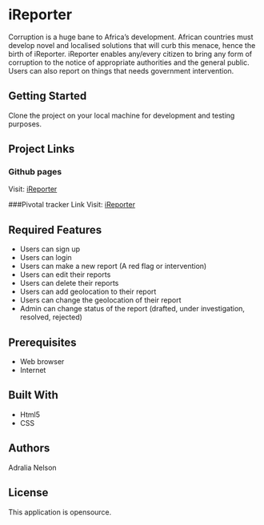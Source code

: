 # iReporter
Corruption is a huge bane to Africa’s development. African countries must develop novel and
localised solutions that will curb this menace, hence the birth of iReporter. iReporter enables
any/every citizen to bring any form of corruption to the notice of appropriate authorities and the
general public. Users can also report on things that needs government intervention.

## Getting Started

Clone the project on your local machine for development and testing purposes.

## Project Links

### Github pages
Visit: [iReporter](https://nadralia.github.io/iReporter/)

###Pivotal tracker Link
Visit: [iReporter](https://www.pivotaltracker.com/n/projects/2231991)

## Required Features
- Users can sign up
- Users can login
- Users can make a new report (A red flag or intervention)
- Users can edit their reports
- Users can delete their reports
- Users can add geolocation to their report
- Users can change the geolocation of their report
- Admin can change status of the report (drafted, under investigation, resolved, rejected)


## Prerequisites

- Web browser
- Internet

## Built With

* Html5
* CSS

## Authors

Adralia Nelson

## License

This application is opensource.